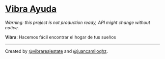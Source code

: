 # [Vibra Ayuda](https://ayuda.vibra.la)

_Warning: this project is not production ready, API might change without notice._

**Vibra**: Hacemos fácil encontrar el hogar de tus sueños

<!-- ![](/public/demo.png) -->

---

Created by [@vibrarealestate](https://github.com/vibrarealestate) and [@juancamiloqhz](https://github.com/juancamiloqhz).
